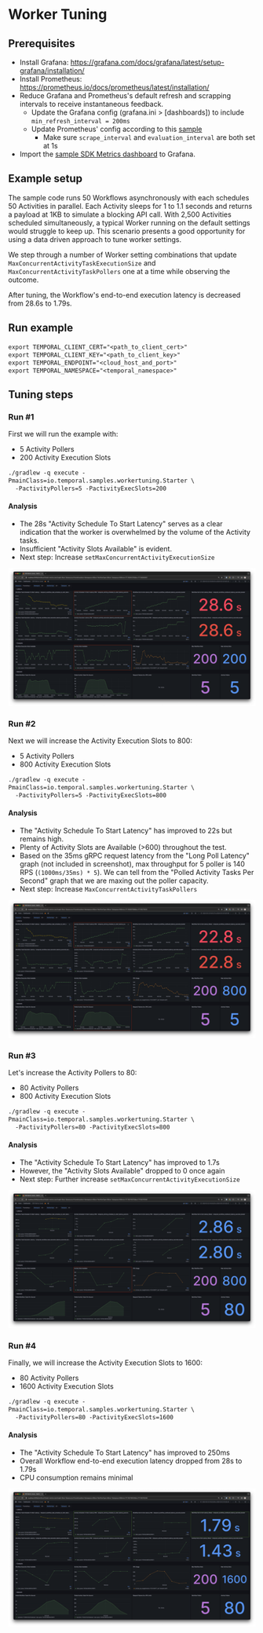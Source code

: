 # Worker Tuning

## Prerequisites
* Install Grafana: https://grafana.com/docs/grafana/latest/setup-grafana/installation/
* Install Prometheus: https://prometheus.io/docs/prometheus/latest/installation/
* Reduce Grafana and Prometheus's default refresh and scrapping intervals to receive instantaneous feedback.
  * Update the Grafana config (grafana.ini > [dashboards]) to include `min_refresh_interval = 200ms`
  * Update Prometheus' config according to this [sample](/src/main/java/io/temporal/samples/workertuning/config/prometheus.yml)
    * Make sure `scrape_interval` and `evaluation_interval` are both set at 1s
* Import the [sample SDK Metrics dashboard](/src/main/java/io/temporal/samples/workertuning/dashboard/sdk_metrics.json) to Grafana.

## Example setup

The sample code runs 50 Workflows asynchronously with each schedules 50 Activities in parallel. Each Activity sleeps for 1 to 1.1 seconds and returns a payload at 1KB to simulate a blocking API call. With 2,500 Activities scheduled simultaneously, a typical Worker running on the default settings would struggle to keep up. This scenario presents a good opportunity for using a data driven approach to tune worker settings.

We step through a number of Worker setting combinations that update `MaxConcurrentActivityTaskExecutionSize` and `MaxConcurrentActivityTaskPollers` one at a time while observing the outcome.

After tuning, the Workflow's end-to-end execution latency is decreased from 28.6s to 1.79s.

## Run example
```
export TEMPORAL_CLIENT_CERT="<path_to_client_cert>"
export TEMPORAL_CLIENT_KEY="<path_to_client_key>"
export TEMPORAL_ENDPOINT="<cloud_host_and_port>"
export TEMPORAL_NAMESPACE="<temporal_namespace>"
```

## Tuning steps

### Run #1
First we will run the example with:
- 5 Activity Pollers
- 200 Activity Execution Slots

```
./gradlew -q execute -PmainClass=io.temporal.samples.workertuning.Starter \
  -PactivityPollers=5 -PactivityExecSlots=200
```

#### Analysis
- The 28s "Activity Schedule To Start Latency" serves as a clear indication that the worker is overwhelmed by the volume of the Activity tasks.
- Insufficient "Activity Slots Available" is evident.
- Next step: Increase `setMaxConcurrentActivityExecutionSize`

![](/src/main/java/io/temporal/samples/workertuning/assets/5x200.png)



### Run #2
Next we will increase the Activity Execution Slots to 800:
- 5 Activity Pollers
- 800 Activity Execution Slots

```
./gradlew -q execute -PmainClass=io.temporal.samples.workertuning.Starter \
  -PactivityPollers=5 -PactivityExecSlots=800
```

#### Analysis
- The "Activity Schedule To Start Latency" has improved to 22s but remains high.
- Plenty of Activity Slots are Available (>600) throughout the test.
- Based on the 35ms gRPC request latency from the "Long Poll Latency" graph (not included in screenshot), max throughput for 5 poller is 140 RPS (`(1000ms/35ms) * 5`). We can tell from the "Polled Activity Tasks Per Second" graph that we are maxing out the poller capacity.
- Next step: Increase `MaxConcurrentActivityTaskPollers`

![](/src/main/java/io/temporal/samples/workertuning/assets/5x800.png)

### Run #3
Let's increase the Activity Pollers to 80:
- 80 Activity Pollers
- 800 Activity Execution Slots

```
./gradlew -q execute -PmainClass=io.temporal.samples.workertuning.Starter \
  -PactivityPollers=80 -PactivityExecSlots=800
```

#### Analysis
- The "Activity Schedule To Start Latency" has improved to 1.7s
- However, the "Activity Slots Available" dropped to 0 once again
- Next step: Further increase `setMaxConcurrentActivityExecutionSize`

![](/src/main/java/io/temporal/samples/workertuning/assets/80x800.png)


### Run #4
Finally, we will increase the Activity Execution Slots to 1600:
- 80 Activity Pollers
- 1600 Activity Execution Slots

```
./gradlew -q execute -PmainClass=io.temporal.samples.workertuning.Starter \
  -PactivityPollers=80 -PactivityExecSlots=1600
```

#### Analysis
- The "Activity Schedule To Start Latency" has improved to 250ms
- Overall Workflow end-to-end execution latency dropped from 28s to 1.79s
- CPU consumption remains minimal

![](/src/main/java/io/temporal/samples/workertuning/assets/80x1600.png)
